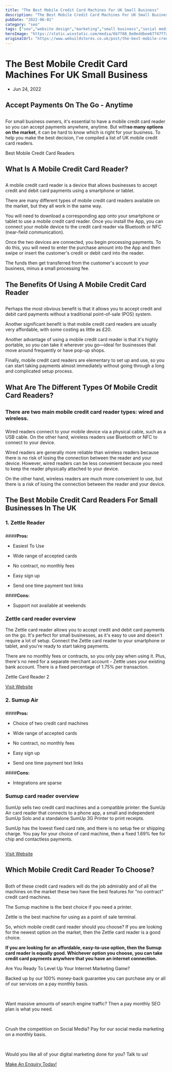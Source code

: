 ```yaml
---
title: "The Best Mobile Credit Card Machines For UK Small Business"
description: "The Best Mobile Credit Card Machines For UK Small Business"
pubDate: "2022-06-01"
category: "seo"
tags: ["seo","website design","marketing","small business","social media"]
heroImage: "https://static.wixstatic.com/media/6b7f88_0e0eddbee67747f7ab64609a7369aa98~mv2.jpg/v1/fill/w_740,h_420,al_c,q_90,usm_0.66_1.00_0.01,enc_avif,quality_auto/6b7f88_0e0eddbee67747f7ab64609a7369aa98~mv2.jpg"
originalUrl: "https://www.webuildstores.co.uk/post/the-best-mobile-credit-card-machines-for-uk-small-business"
---
```



# The Best Mobile Credit Card Machines For UK Small Business

 * Jun 24, 2022

## Accept Payments On The Go - Anytime

## 

For small business owners, it's essential to have a mobile credit card reader so you can accept payments anywhere, anytime. But with**so many options on the market**, it can be hard to know which is right for your business. To help you make the best decision, I've compiled a list of UK mobile credit card readers.

 
Best Mobile Credit Card Readers

## 

## What Is A Mobile Credit Card Reader?

## 

A mobile credit card reader is a device that allows businesses to accept credit and debit card payments using a smartphone or tablet.

 
There are many different types of mobile credit card readers available on the market, but they all work in the same way.

 
You will need to download a corresponding app onto your smartphone or tablet to use a mobile credit card reader. Once you install the App, you can connect your mobile device to the credit card reader via Bluetooth or NFC (near-field communication). 

Once the two devices are connected, you begin processing payments. To do this, you will need to enter the purchase amount into the App and then swipe or insert the customer's credit or debit card into the reader.

 
The funds then get transferred from the customer's account to your business, minus a small processing fee.

 
## The Benefits Of Using A Mobile Credit Card Reader

## 

Perhaps the most obvious benefit is that it allows you to accept credit and debit card payments without a traditional point-of-sale (POS) system.

 
Another significant benefit is that mobile credit card readers are usually very affordable, with some costing as little as £20.

 
Another advantage of using a mobile credit card reader is that it's highly portable, so you can take it wherever you go—ideal for businesses that move around frequently or have pop-up shops. 

Finally, mobile credit card readers are elementary to set up and use, so you can start taking payments almost immediately without going through a long and complicated setup process.

 
## What Are The Different Types Of Mobile Credit Card Readers?

## 

### There are two main mobile credit card reader types: wired and wireless.

### 

Wired readers connect to your mobile device via a physical cable, such as a USB cable. On the other hand, wireless readers use Bluetooth or NFC to connect to your device.

 
Wired readers are generally more reliable than wireless readers because there is no risk of losing the connection between the reader and your device. However, wired readers can be less convenient because you need to keep the reader physically attached to your device.

 
On the other hand, wireless readers are much more convenient to use, but there is a risk of losing the connection between the reader and your device.

 
## The Best Mobile Credit Card Readers For Small Businesses In The UK

 
### 1\. Zettle Reader 

### 

####**Pros:**

 * Easiest To Use

 * Wide range of accepted cards

 * No contract, no monthly fees

 * Easy sign up

 * Send one time payment text links

####**Cons:**

 * Support not available at weekends

 
### Zettle card reader overview

 
The Zettle card reader allows you to accept credit and debit card payments on the go. It's perfect for small businesses, as it's easy to use and doesn't require a lot of setup. Connect the Zettle card reader to your smartphone or tablet, and you're ready to start taking payments.

 
There are no monthly fees or contracts, so you only pay when using it. Plus, there's no need for a separate merchant account - Zettle uses your existing bank account. There is a fixed percentage of 1.75% per transaction.


Zettle Card Reader 2

[Visit Website](https://www.zettle.com)

 
### 2\. Sumup Air 

### 

####**Pros:**

 * Choice of two credit card machines

 * Wide range of accepted cards

 * No contract, no monthly fees

 * Easy sign up

 * Send one time payment text links

####**Cons:**

 * Integrations are sparse

 
### Sumup card reader overview

 
SumUp sells two credit card machines and a compatible printer: the SumUp Air card reader that connects to a phone app, a small and independent SumUp Solo and a standalone SumUp 3G Printer to print receipts.

 
SumUp has the lowest fixed card rate, and there is no setup fee or shipping charge. You pay for your choice of card machine, then a fixed 1.69% fee for chip and contactless payments.

 
## 

[Visit Website](https://www.sumup.co.uk)

 
## Which Mobile Credit Card Reader To Choose?

## 

Both of these credit card readers will do the job admirably and of all the machines on the market these two have the best features for "no contract" credit card machines.

 
The Sumup machine is the best choice if you need a printer.

 
Zettle is the best machine for using as a point of sale terminal.

 
So, which mobile credit card reader should you choose? If you are looking for the newest option on the market, then the Zettle card reader is a good choice. 

 
**If you are looking for an affordable, easy-to-use option, then the Sumup card reader is equally good. Whichever option you choose, you can take credit card payments anywhere that you have an internet connection.**


Are You Ready To Level Up Your Internet Marketing Game?

Backed up by our 100% money-back guarantee you can purchase any or all of our services on a pay monthly basis.

​

Want massive amounts of search engine traffic? Then a pay monthly SEO plan is what you need.

​

Crush the competition on Social Media? Pay for our social media marketing on a monthly basis.

​

Would you like all of your digital marketing done for you? Talk to us!

[Make An Enquiry Today!](https://www.webuildstores.co.uk/contact)
